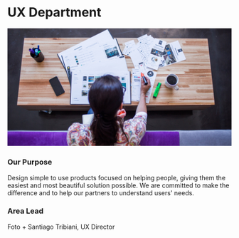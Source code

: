 # UX Department

![](../.gitbook/assets/making-sense-25.jpg)

### Our Purpose

Design simple to use products focused on helping people, giving them the easiest and most beautiful solution possible. We are committed to make the difference and to help our partners to understand users' needs.

### Area Lead

Foto + Santiago Tribiani, UX Director

